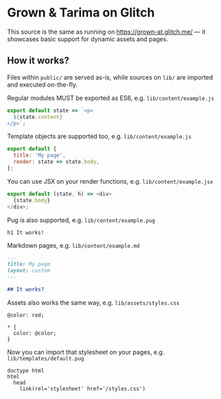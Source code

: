 # Grown & Tarima on Glitch

This source is the same as running on https://grown-at.glitch.me/ &mdash; it showcases basic support for dynamic assets and pages.

## How it works?

Files within `public/` are served as-is, while sources on `lib/` are imported and executed on-the-fly.

Regular modules MUST be exported as ES6, e.g. `lib/content/example.js`

```js
export default state => `<p>
  ${state.content}
</p>`;
```

Template objects are supported too, e.g. `lib/content/example.js`

```js
export default {
  title: 'My page',
  render: state => state.body,
};
```

You can use JSX on your render functions, e.g. `lib/content/example.jsx`

```js
export default (state, h) => <div>
  {state.body}
</div>;
```

Pug is also supported, e.g. `lib/content/example.pug`

```pug
h1 It works!
```

Markdown pages, e.g. `lib/content/example.md`

```markdown
---
title: My page
layout: custom
---

## It works?
```

Assets also works the same way, e.g. `lib/assets/styles.css`

```less
@color: red;

* {
  color: @color;
}
```

Now you can import that stylesheet on your pages, e.g. `lib/templates/default.pug`

```pug
doctype html
html
  head
    link(rel='stylesheet' href='/styles.css')
```
